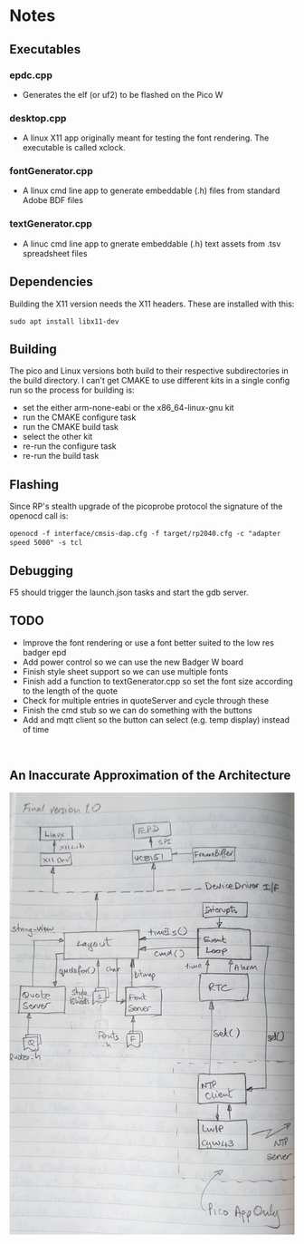 
# Notes

## Executables
### epdc.cpp 
- Generates the elf (or uf2) to be flashed on the Pico W

### desktop.cpp 
- A linux X11 app originally meant for testing the font rendering. The executable is called xclock.

### fontGenerator.cpp 
- A linux cmd line app to generate embeddable (.h) files from standard Adobe BDF files

### textGenerator.cpp 
- A linuc cmd line app to gnerate embeddable (.h) text assets from .tsv spreadsheet files


## Dependencies
Building the X11 version needs the X11 headers. These are installed with this:
```console
sudo apt install libx11-dev
```

## Building
The pico and Linux versions both build to their respective subdirectories in the build directory.
I can't get CMAKE to use different kits in a single config run so the process for building is:
* set the either arm-none-eabi or the x86_64-linux-gnu kit
* run the CMAKE configure task
* run the CMAKE build task
* select the other kit
* re-run the configure task
* re-run the build task


## Flashing 
Since RP's stealth upgrade of the picoprobe protocol the signature of the openocd call is:
```console
openocd -f interface/cmsis-dap.cfg -f target/rp2040.cfg -c "adapter speed 5000" -s tcl
```

## Debugging
F5 should trigger the launch.json tasks and start the gdb server. 


## TODO
* Improve the font rendering or use a font better suited to the low res badger epd
* Add power control so we can use the new Badger W board
* Finish style sheet support so we can use multiple fonts
* Finish add a function to textGenerator.cpp so set the font size according to the 
length of the quote
* Check for multiple entries in quoteServer and cycle through these
* Finish the cmd stub so we can do something with the buttons
* Add and mqtt client so the button can select (e.g. temp display) instead of time

</br>

## An Inaccurate Approximation of the Architecture
![Alt](assets/epdc.jpg "Architecture")